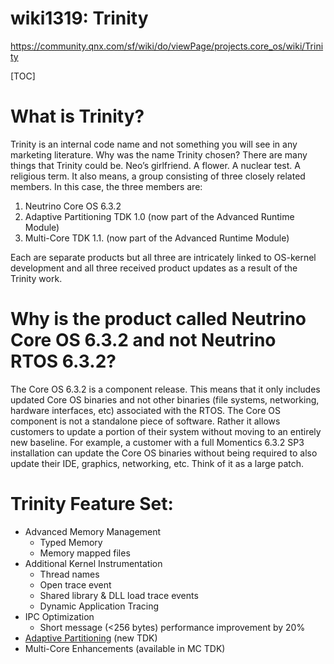 wiki1319: Trinity
===

https://community.qnx.com/sf/wiki/do/viewPage/projects.core_os/wiki/Trinity

[TOC]

# What is Trinity?

Trinity is an internal code name and not something you will see in any marketing literature. Why was the name Trinity chosen? There are many things that Trinity could be. Neo’s girlfriend. A flower. A nuclear test. A religious term. It also means, a group consisting of three closely related members. In this case, the three members are:

1. Neutrino Core OS 6.3.2
2. Adaptive Partitioning TDK 1.0 (now part of the Advanced Runtime Module)
3. Multi-Core TDK 1.1. (now part of the Advanced Runtime Module)

Each are separate products but all three are intricately linked to OS-kernel development and all three received product updates as a result of the Trinity work.

# Why is the product called Neutrino Core OS 6.3.2 and not Neutrino RTOS 6.3.2?

The Core OS 6.3.2 is a component release. This means that it only includes updated Core OS binaries and not other binaries (file systems, networking, hardware interfaces, etc) associated with the RTOS. The Core OS component is not a standalone piece of software. Rather it allows customers to update a portion of their system without moving to an entirely new baseline. For example, a customer with a full Momentics 6.3.2 SP3 installation can update the Core OS binaries without being required to also update their IDE, graphics, networking, etc. Think of it as a large patch.

# Trinity Feature Set: 

- Advanced Memory Management
  - Typed Memory
  - Memory mapped files
- Additional Kernel Instrumentation
  - Thread names
  - Open trace event
  - Shared library & DLL load trace events
  - Dynamic Application Tracing
- IPC Optimization
  - Short message (<256 bytes) performance improvement by 20%
- [Adaptive Partitioning](wiki1130__adaptive_partitioning_scheduler.md) (new TDK)
- Multi-Core Enhancements (available in MC TDK)